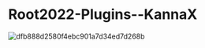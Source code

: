 #  Root2022-Plugins--KannaX
![dfb888d2580f4ebc901a7d34ed7d268b](https://telegra.ph/file/7313a73688650088e9fd5.gif)
